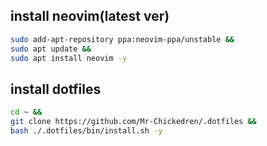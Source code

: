 ## install neovim(latest ver)
```bash
sudo add-apt-repository ppa:neovim-ppa/unstable &&
sudo apt update &&
sudo apt install neovim -y
```
## install dotfiles
```bash
cd ~ &&
git clone https://github.com/Mr-Chickedren/.dotfiles &&
bash ./.dotfiles/bin/install.sh -y 
```
